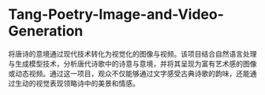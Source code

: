 # Tang-Poetry-Image-and-Video-Generation
将唐诗的意境通过现代技术转化为视觉化的图像与视频。该项目结合自然语言处理与生成模型技术，分析唐代诗歌中的诗意与意境，并将其呈现为富有艺术感的图像或动态视频。通过这一项目，观众不仅能够通过文字感受古典诗歌的韵味，还能通过生动的视觉表现领略诗中的美景和情感。
